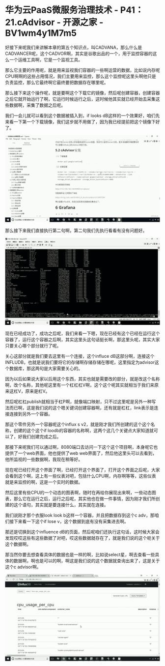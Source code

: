 # 华为云PaaS微服务治理技术 - P41：21.cAdvisor - 开源之家 - BV1wm4y1M7m5

好接下来呢我们来讲解本章的第五个知识点，叫CADVANA，那么什么是CADVANCER呢，这个CADVOR啊，其实是谷歌出品的一个，用于监控容器的这么一个运维工具啊，它是一个监视工具。

那么它主要的作用呢，就是用来监视我们容器的一些啊运营的数据，比如说内存呢CPU啊啊的这些占用情况，我们主要用来监控，那么这个监控呢这里头啊他只是负责监控，那么它最终啊它最终要把数据存在哪里呢。

那么接下来这个操作呢，就是要啊这个下载它的镜像，然后呢创建容器，创建容器之后它就开始运行了啊，它运行时候运行之后，这时候他其实就已经开始去采集这些数据啊，采集了数据之后呢。

我们一会儿就可以看到这个数据被插入到，if looks dB这样的一个效果好，咱们先来看一下第一个下载镜像，我们这步就不用做了，因为我已经提前把这个镜像下好了。



![](img/e2b025b944beb28efe169281a14983dc_1.png)

那么接下来我们直接执行第二句啊，第二句我们先执行看看有没有问题好。

![](img/e2b025b944beb28efe169281a14983dc_3.png)

现在已经成功了，成功之后呢，我们来看一下嗯，现在已经有这个已经在运行这个容器了，运行这个容器之后啊，其实这里头这句话挺长啊，那这里头呢，其实大家只要关心哪个部分就行了呢。

关心这部分就是我们要去这里有一个连接，这个influce dB这部分啊，连接这个INFLUDB，也就是说我们要将它的存储啊存储存储在哪呢，这里指定为advisor这个数据库，那这两句是大家需要关心的。

因为以后如果说大家以后用这个东西，其实也就是需要改的部分，就是改这个名称啊，改个名称，其他呢这里有一个杠杠杠V啊，这个这个呢其实就相当于我们来原来这杠V，原来是杠V。

然后呢杠杠publish就相当于杠P啊，就像端口映射，只不过这里呢是另外一种写法而已啊，这是我们说的这个嗯关键词创建容器啊，还有就是杠杠，link表示是连接连接到另外一个容器。

那这个零件另外一个容器呢这个influx s v2，就是刚才我们所创建的这个这个名称，创建的这个这个if loodb的容器的名称啊，这两个这几个关键点大家知道就可以了，好我们创建完成之后。

那接下来呢我们可以通过啊，8080端口去访问一下这个这个项目啊，本身呢它也提供了一个web界面，他也提供了web web界面了，然后他这里头可以去看到，他所监视的一些数据啊，我现在稍等好。

现在呢已经打开这个界面了啊，已经打开这个界面了，打开这个界面之后呢，大家会看到这个啊，这上有一些仪表对吧，包括什么CPU啊，内存啊等等，这些仪表就是来监控的啊，这是一个实时的数据。

然后这里有些CPU的一个动态的图表啊，随时在再给你展现出来啊，一些动态图表，那么它在运行之后，运行之后呢，其实他也在做一件事情，因为刚才我们所创建的这个语句，其实就是要连接什么，其实就在连接。

我们说刚才那个衣服look look b这样一个容器，并且把数据存到这个c adv，那咱们接下来看一下这个if lose v，这个数据到底有没有采集进去啊。

那还是切换到这个influence dB的页面，然后呢咱们还执行这句话，这时候大家会发现哎哎这些有这些数据了对吧，哎这些数据就存在了，就是我们说的这个呃关于这个数据啊。

那当然你要去想查看具体的数据也是一样的啊，比如说select星，啊去查看一些具体的数据啊，啊也是可以的啊，啊这是我们说的这个数据就查询出来了，这是关于这个c advisor啊。



![](img/e2b025b944beb28efe169281a14983dc_5.png)
